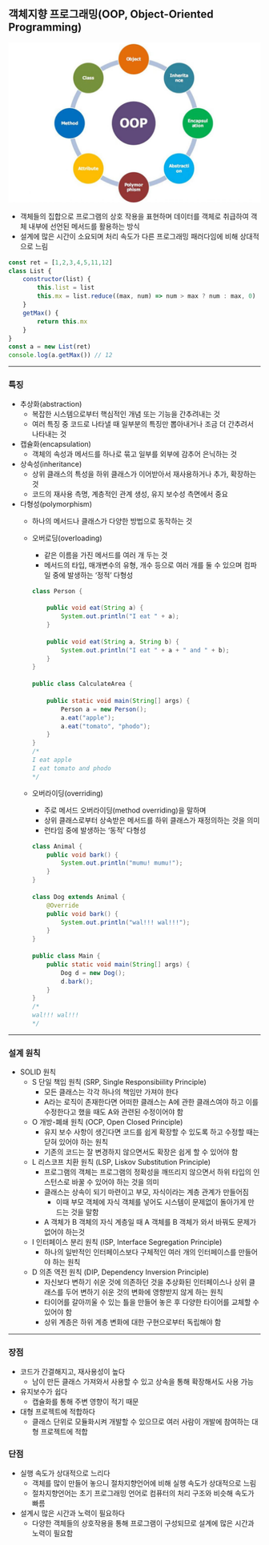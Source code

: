 ## 객체지향 프로그래밍(OOP, Object-Oriented Programming)

![Untitled](./image/OOP.png)

- 객체들의 집합으로 프로그램의 상호 작용을 표현하며 데이터를 객체로 취급하여 객체 내부에 선언된 메서드를 활용하는 방식
- 설계에 많은 시간이 소요되며 처리 속도가 다른 프로그래밍 패러다임에 비해 상대적으로 느림

```jsx
const ret = [1,2,3,4,5,11,12]
class List {
	constructor(list) {
		this.list = list
		this.mx = list.reduce((max, num) => num > max ? num : max, 0)
	}
	getMax() {
		return this.mx
	}
}
const a = new List(ret)
console.log(a.getMax()) // 12
```

---

### 특징

- 추상화(abstraction)
    - 복잡한 시스템으로부터 핵심적인 개념 또는 기능을 간추려내는 것
    - 여러 특징 중 코드로 나타낼 때 일부분의 특징만 뽑아내거나 조금 더 간추려서 나타내는 것
- 캡슐화(encapsulation)
    - 객체의 속성과 메서드를 하나로 묶고 일부를 외부에 감추어 은닉하는 것
- 상속성(inheritance)
    - 상위 클래스의 특성을 하위 클래스가 이어받아서 재사용하거나 추가, 확장하는 것
    - 코드의 재사용 측명, 계층적인 관계 생성, 유지 보수성 측면에서 중요
- 다형성(polymorphism)
    - 하나의 메서드나 클래스가 다양한 방법으로 동작하는 것
    - 오버로딩(overloading)
        - 같은 이름을 가진 메서드를 여러 개 두는 것
        - 메서드의 타입, 매개변수의 유형, 개수 등으로 여러 개를 둘 수 있으며 컴파일 중에 발생하는 ‘정적’ 다형성
        
        ```java
        class Person {
        
        	public void eat(String a) {
        		System.out.println("I eat " + a);
        	}
        
        	public void eat(String a, String b) {
        		System.out.println("I eat " + a + " and " + b);
        	}
        }
        
        public class CalculateArea {
        
        	public static void main(String[] args) {
        		Person a = new Person();
        		a.eat("apple");
        		a.eat("tomato", "phodo");
        	}
        }
        /*
        I eat apple
        I eat tomato and phodo
        */
        ```
        
    - 오버라이딩(overriding)
        - 주로 메서드 오버라이딩(method overriding)을 말하며
        - 상위 클래스로부터 상속받은 메서드를 하위 클래스가 재정의하는 것을 의미
        - 런타임 중에 발생하는 ‘동적’ 다형성
        
        ```java
        class Animal {
        	public void bark() {
        		System.out.println("mumu! mumu!");
        	}
        }
        
        class Dog extends Animal {
        	@Override
        	public void bark() {
        		System.out.println("wal!!! wal!!!");
        	}
        }
        
        public class Main {
        	public static void main(String[] args) {
        		Dog d = new Dog();
        		d.bark();
        	}
        }
        /*
        wal!!! wal!!!
        */
        ```
        

---

### 설계 원칙

- SOLID 원칙
    - S 단일 책임 원칙 (SRP, Single Responsibiility Principle)
        - 모든 클래스는 각각 하나의 책임만 가져야 한다
        - A라는 로직이 존재한다면 어떠한 클래스는 A에 관한 클래스여야 하고 이를 수정한다고 했을 때도 A와 관련된 수정이어야 함
    - O 개방-폐쇄 원칙 (OCP, Open Closed Principle)
        - 유지 보수 사항이 생긴다면 코드를 쉽게 확장할 수 있도록 하고 수정할 때는 닫혀 있어야 하는 원칙
        - 기존의 코드는 잘 변경하지 않으면서도 확장은 쉽게 할 수 있어야 함
    - L 리스코프 치환 원칙 (LSP, Liskov Substitution Principle)
        - 프로그램의 객체는 프로그램의 정확성을 깨뜨리지 않으면서 하위 타입의 인스턴스로 바꿀 수 있어야 하는 것을 의미
        - 클래스는 상속이 되기 마련이고 부모, 자식이라는 계층 관계가 만들어짐
            - 이때 부모 객체에 자식 객체를 넣어도 시스템이 문제없이 돌아가게 만드는 것을 말함
        - A 객체가 B 객체의 자식 계층일 때 A 객체를 B 객체가 와서 바꿔도 문제가 없어야 하는것
    - I 인터페이스 분리 원칙 (ISP, Interface Segregation Principle)
        - 하나의 일반적인 인터페이스보다 구체적인 여러 개의 인터페이스를 만들어야 하는 원칙
    - D 의존 역전 원칙 (DIP, Dependency Inversion Principle)
        - 자신보다 변하기 쉬운 것에 의존하던 것을 추상화된 인터페이스나 상위 클래스를 두어 변하기 쉬운 것의 변화에 영향받지 않게 하는 원칙
        - 타이어를 갈아끼울 수 있는 틀을 만들어 놓은 후 다양한 타이어를 교체할 수 있어야 함
        - 상위 계층은 하위 계층 변화에 대한 구현으로부터 독립해야 함
    

---

### 장점

- 코드가 간결해지고, 재사용성이 높다
    - 남이 만든 클래스 가져와서 사용할 수 있고 상속을 통해 확장해서도 사용 가능
- 유지보수가 쉽다
    - 캡슐화를 통해 주변 영향이 적기 때문
- 대형 프로젝트에 적합하다
    - 클래스 단위로 모듈화시켜 개발할 수 있으므로 여러 사람이 개발에 참여하는 대형 프로젝트에 적합

### 단점

- 실행 속도가 상대적으로 느리다
    - 객체를 많이 만들어 놓으니 절차지향언어에 비해 실행 속도가 상대적으로 느림
    - 절차지향언어는 초기 프로그래밍 언어로 컴퓨터의 처리 구조와 비슷해 속도가 빠름
- 설계시 많은 시간과 노력이 필요하다
    - 다양한 객체들의 상호작용을 통해 프로그램이 구성되므로 설계에 많은 시간과 노력이 필요함